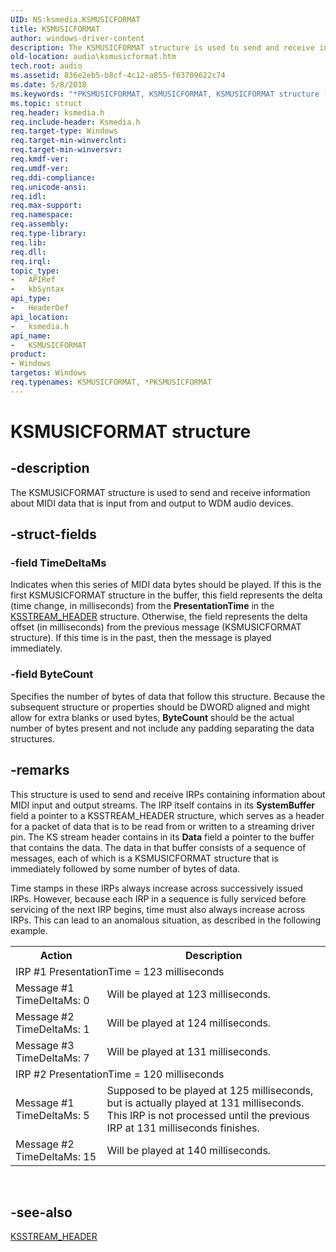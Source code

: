 ```yaml
---
UID: NS:ksmedia.KSMUSICFORMAT
title: KSMUSICFORMAT
author: windows-driver-content
description: The KSMUSICFORMAT structure is used to send and receive information about MIDI data that is input from and output to WDM audio devices.
old-location: audio\ksmusicformat.htm
tech.root: audio
ms.assetid: 836e2eb5-b8cf-4c12-a855-f63709622c74
ms.date: 5/8/2018
ms.keywords: "*PKSMUSICFORMAT, KSMUSICFORMAT, KSMUSICFORMAT structure [Audio Devices], PKSMUSICFORMAT, PKSMUSICFORMAT structure pointer [Audio Devices], aud-prop_04d08180-a7b6-4b88-aa9d-972e5dc237dd.xml, audio.ksmusicformat, ksmedia/KSMUSICFORMAT, ksmedia/PKSMUSICFORMAT"
ms.topic: struct
req.header: ksmedia.h
req.include-header: Ksmedia.h
req.target-type: Windows
req.target-min-winverclnt: 
req.target-min-winversvr: 
req.kmdf-ver: 
req.umdf-ver: 
req.ddi-compliance: 
req.unicode-ansi: 
req.idl: 
req.max-support: 
req.namespace: 
req.assembly: 
req.type-library: 
req.lib: 
req.dll: 
req.irql: 
topic_type:
-	APIRef
-	kbSyntax
api_type:
-	HeaderDef
api_location:
-	ksmedia.h
api_name:
-	KSMUSICFORMAT
product:
- Windows
targetos: Windows
req.typenames: KSMUSICFORMAT, *PKSMUSICFORMAT
---
```


# KSMUSICFORMAT structure


## -description


The KSMUSICFORMAT structure is used to send and receive information about MIDI data that is input from and output to WDM audio devices.


## -struct-fields




### -field TimeDeltaMs

Indicates when this series of MIDI data bytes should be played. If this is the first KSMUSICFORMAT structure in the buffer, this field represents the delta (time change, in milliseconds) from the <b>PresentationTime</b> in the <a href="https://msdn.microsoft.com/library/windows/hardware/ff567138">KSSTREAM_HEADER</a> structure. Otherwise, the field represents the delta offset (in milliseconds) from the previous message (KSMUSICFORMAT structure). If this time is in the past, then the message is played immediately.


### -field ByteCount

Specifies the number of bytes of data that follow this structure. Because the subsequent structure or properties should be DWORD aligned and might allow for extra blanks or used bytes, <b>ByteCount</b> should be the actual number of bytes present and not include any padding separating the data structures.


## -remarks



This structure is used to send and receive IRPs containing information about MIDI input and output streams. The IRP itself contains in its <b>SystemBuffer</b> field a pointer to a KSSTREAM_HEADER structure, which serves as a header for a packet of data that is to be read from or written to a streaming driver pin. The KS stream header contains in its <b>Data</b> field a pointer to the buffer that contains the data. The data in that buffer consists of a sequence of messages, each of which is a KSMUSICFORMAT structure that is immediately followed by some number of bytes of data.

Time stamps in these IRPs always increase across successively issued IRPs. However, because each IRP in a sequence is fully serviced before servicing of the next IRP begins, time must also always increase across IRPs. This can lead to an anomalous situation, as described in the following example.

<table>
<tr>
<th>Action</th>
<th>Description</th>
</tr>
<tr>
<td colspan="2">
IRP #1 PresentationTime = 123 milliseconds

</td>
</tr>
<tr>
<td>
Message #1 TimeDeltaMs: 0

</td>
<td>
Will be played at 123 milliseconds.

</td>
</tr>
<tr>
<td>
Message #2 TimeDeltaMs: 1

</td>
<td>
Will be played at 124 milliseconds.

</td>
</tr>
<tr>
<td>
Message #3 TimeDeltaMs: 7

</td>
<td>
Will be played at 131 milliseconds.

</td>
</tr>
<tr>
<td colspan="2">
IRP #2 PresentationTime = 120 milliseconds

</td>
</tr>
<tr>
<td>
Message #1 TimeDeltaMs: 5

</td>
<td>
Supposed to be played at 125 milliseconds, but is actually played at 131 milliseconds. This IRP is not processed until the previous IRP at 131 milliseconds finishes.

</td>
</tr>
<tr>
<td>
Message #2 TimeDeltaMs: 15

</td>
<td>
Will be played at 140 milliseconds.

</td>
</tr>
</table>
 




## -see-also




<a href="https://msdn.microsoft.com/library/windows/hardware/ff567138">KSSTREAM_HEADER</a>
 

 

